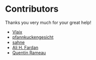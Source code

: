 Contributors
============

Thanks you very much for your great help!

- [Vlaix](https://github.com/Vlaix)
- [pfannkuckengesicht](https://github.com/pfannkuchengesicht)
- [sahne](https://github.com/sahne)
- [Ali H. Fardan](http://raiz.duckdns.org)
- [Quentin Rameau](https://fifth.space)
